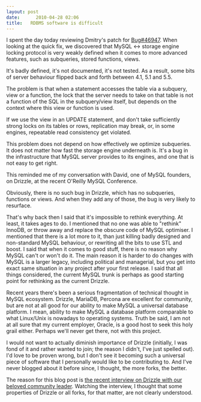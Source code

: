 ```yaml
---
layout: post
date:      2010-04-28 02:06
title:   RDBMS software is difficult
---
```


I spent the day today reviewing Dmitry's patch for <a
href="http://bugs.mysql.com/46947">Bug#46947</a>. When looking at the quick
fix, we discovered that MySQL <-> storage engine locking protocol is very
weakly defined when it comes to more advanced features, such as subqueries,
stored functions, views.

It's badly defined, it's not documented, it's not tested. As a result, some
bits of server behaviour flipped back and forth between 4.1, 5.1 and 5.5. 


The problem is that when a statement accesses the table via a subquery, view
or a function, the lock that the server needs to take on that table is not a
function of the SQL in the subquery/view itself, but depends on the context
where this view or function is used.

If we use the view in an UPDATE statement, and don't take sufficiently
strong locks on its tables or rows, replication may break, or, in some
engines, repeatable read consistency get violated.

This problem does not depend on how effectively we optimize subqueries. It
does not matter how fast the storage engine underneath is. It's a bug in the
infrastructure that MySQL server provides to its engines, and one that is
not easy to get right.

This reminded me of my conversation with David, one of MySQL founders, on
Drizzle, at the recent O'Reilly MySQL Conference.

Obviously, there is no such bug in Drizzle, which has no subqueries,
functions or views. And when they add any of those, the bug is very likely
to resurface.

That's why back then I said that it's impossible to rethink everything. At
least, it takes ages to do. I mentioned that no one was able to "rethink"
InnoDB, or throw away and replace the obscure code of MySQL optimiser. I
mentioned that there is a lot more to it, than just killing badly designed
and non-standard MySQL behaviour, or rewriting all the bits to use STL and
boost. I said that when it comes to good stuff, there is no reason why MySQL
can't or won't do it. The main reason it is harder to do changes with MySQL
is a larger legacy, including political and managerial, but you get into
exact same situation in any project after your first release. I said that
all things considered, the current MySQL trunk is perhaps as good starting
point for rethinking as the current Drizzle.

Recent years there's been a serious fragmentation of technical thought in
MySQL ecosystem. Drizzle, MariaDB, Percona are excellent for community, but
are not at all good for our ability to make MySQL a universal database
platform. I mean, ability to make MySQL a database platform comparable to
what Linux/Unix is nowadays to operating systems. Truth be said, I am not at
all sure that my current employer, Oracle, is a good host to seek this holy
grail either. Perhaps we'll never get there, not with this project.

I would not want to actually diminish importance of Drizzle (initially, I
was fond of it and rather wanted to join; the reason I didn't, I've just
spelled out). I'd love to be proven wrong, but I don't see it becoming such
a universal piece of software that I personally would like to be
contributing to. And I've never blogged about it before since, I thought,
the more forks, the better.

The reason for this blog post is  <a
href="http://www.youtube.com/watch?v=ra9K7CoVMD8">the recent interview on
Drizzle with our beloved community leader</a>. Watching the interview, I
thought that some properties of Drizzle or all forks, for that matter, are
not clearly understood.

